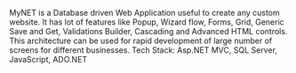MyNET is a Database driven Web Application useful to create any custom website. It has lot of features like Popup, Wizard flow, Forms, Grid, Generic Save and Get, Validations Builder, Cascading and Advanced HTML controls. 
This architecture can be used for rapid development of large number of screens for different businesses.
Tech Stack: Asp.NET MVC, SQL Server, JavaScript, ADO.NET
